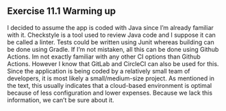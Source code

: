 ## Exercise 11.1 Warming up

I decided to assume the app is coded with Java since I’m already familiar with it. Checkstyle is a tool used to review Java code and I suppose it can be called a linter. Tests could be written using Junit whereas building can be done using Gradle. If I’m not mistaken, all this can be done using Github Actions.
	Im not exactly familiar with any other CI options than Github Actions. However I know that GitLab and CircleCI can also be used for this.
	Since the application is being coded by a relatively small team of developers, it is most likely a small/medium-size project. As mentioned in the text, this usually indicates that a cloud-based environment is optimal because of less configuration and lower expenses. Because we lack this information, we can’t be sure about it.
